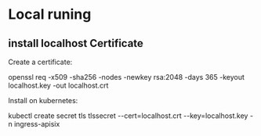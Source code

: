 

# Local runing

## install localhost Certificate 

Create a certificate: 

openssl req -x509 -sha256 -nodes -newkey rsa:2048 -days 365 -keyout localhost.key -out localhost.crt

Install on kubernetes: 

kubectl create secret tls tlssecret --cert=localhost.crt --key=localhost.key -n ingress-apisix